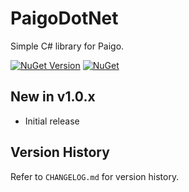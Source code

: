 # PaigoDotNet

Simple C# library for Paigo.

 [![NuGet Version](https://img.shields.io/nuget/v/PaigoDotNet.svg?style=flat)](https://www.nuget.org/packages/PaigoDotNet/) [![NuGet](https://img.shields.io/nuget/dt/PaigoDotNet.svg)](https://www.nuget.org/packages/PaigoDotNet) 
 
## New in v1.0.x

- Initial release

## Version History

Refer to ```CHANGELOG.md``` for version history.
